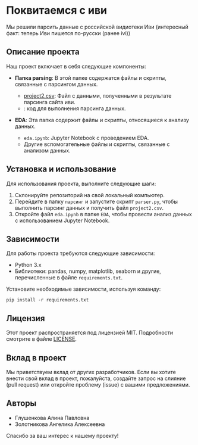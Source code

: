 # Поквитаемся с иви

Мы решили парсить данные с российской видиотеки Иви (интересный факт: теперь Иви пишется по-русски (ранее ivi))


## Описание проекта

Наш проект включает в себя следующие компоненты:

- **Папка parsing**: В этой папке содержатся файлы и скрипты, связанные с парсингом данных.
  - [project2.csv](https://github.com/Alinaereo/Project-AA/blob/main/parsing/project2.csv): Файл с данными, полученными в результате парсинга сайта иви. 
  - : код для выполнения парсинга данных.

- **EDA**: Эта папка содержит файлы и скрипты, относящиеся к анализу данных.
  - `eda.ipynb`: Jupyter Notebook с проведением EDA.
  - Другие вспомогательные файлы и скрипты, связанные с анализом данных.


## Установка и использование

Для использования проекта, выполните следующие шаги:

1. Склонируйте репозиторий на свой локальный компьютер.
2. Перейдите в папку `парсинг` и запустите скрипт `parser.py`, чтобы выполнить парсинг данных и получить файл `project2.csv`.
3. Откройте файл `eda.ipynb` в папке `EDA`, чтобы провести анализ данных с использованием Jupyter Notebook.

## Зависимости

Для работы проекта требуются следующие зависимости:

- Python 3.x
- Библиотеки: pandas, numpy, matplotlib, seaborn и другие, перечисленные в файле `requirements.txt`.

Установите необходимые зависимости, используя команду:

```
pip install -r requirements.txt
```

## Лицензия

Этот проект распространяется под лицензией MIT. Подробности смотрите в файле [LICENSE](LICENSE).

## Вклад в проект

Мы приветствуем вклад от других разработчиков. Если вы хотите внести свой вклад в проект, пожалуйста, создайте запрос на слияние (pull request) или откройте проблему (issue) с вашими предложениями.

## Авторы

- Глушенкова Алина Павловна
- Золотникова Ангелика Алексеевна


Спасибо за ваш интерес к нашему проекту!
